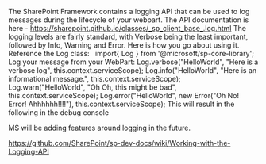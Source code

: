 The SharePoint Framework contains a logging API that can be used to log messages during the lifecycle of your webpart. The API documentation is here - https://sharepoint.github.io/classes/_sp_client_base_.log.html
The logging levels are fairly standard, with Verbose being the least important, followed by Info, Warning and Error.
Here is how you go about using it.
Reference the Log class:  
import{ Log } from '@microsoft/sp-core-library'; 
Log your message from your WebPart:
Log.verbose("HelloWorld", "Here is a verbose log", this.context.serviceScope);
Log.info("HelloWorld", "Here is an informational message.", this.context.serviceScope);
Log.warn("HelloWorld", "Oh Oh, this might be bad", this.context.serviceScope);
Log.error("HelloWorld", new Error("Oh No!  Error!  Ahhhhhh!!!!"), this.context.serviceScope);
This will result in the following in the debug console

MS will be adding features around logging in the future.


https://github.com/SharePoint/sp-dev-docs/wiki/Working-with-the-Logging-API